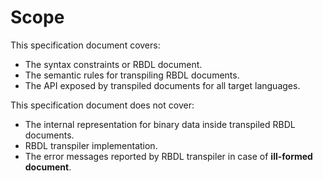 # Scope

This specification document covers:

- The syntax constraints or RBDL document.
- The semantic rules for transpiling RBDL documents.
- The API exposed by transpiled documents for all target languages.

This specification document does not cover:

- The internal representation for binary data inside transpiled RBDL documents.
- RBDL transpiler implementation.
- The error messages reported by RBDL transpiler in case of **ill-formed document**.